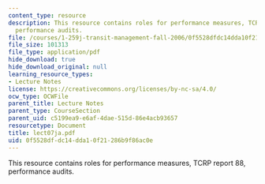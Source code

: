 ```yaml
---
content_type: resource
description: This resource contains roles for performance measures, TCRP report 88,
  performance audits.
file: /courses/1-259j-transit-management-fall-2006/0f5528dfdc14dda10f21286b9f86ac0e_lect07ja.pdf
file_size: 101313
file_type: application/pdf
hide_download: true
hide_download_original: null
learning_resource_types:
- Lecture Notes
license: https://creativecommons.org/licenses/by-nc-sa/4.0/
ocw_type: OCWFile
parent_title: Lecture Notes
parent_type: CourseSection
parent_uid: c5199ea9-e6af-4dae-515d-86e4acb93657
resourcetype: Document
title: lect07ja.pdf
uid: 0f5528df-dc14-dda1-0f21-286b9f86ac0e
---
```

This resource contains roles for performance measures, TCRP report 88, performance audits.